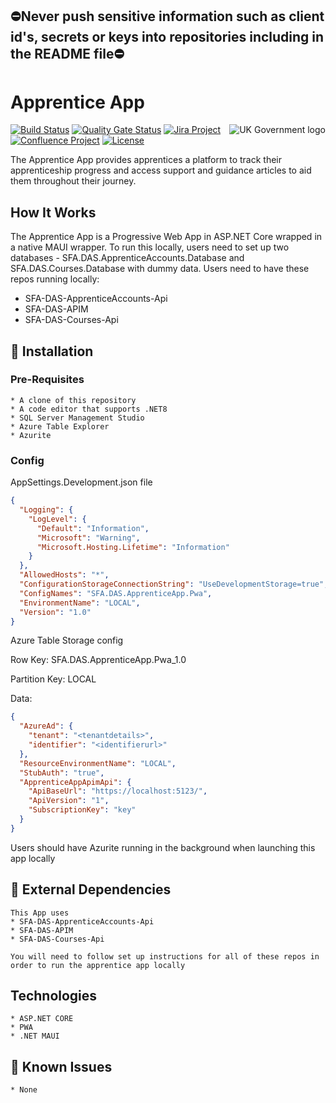 ## ⛔Never push sensitive information such as client id's, secrets or keys into repositories including in the README file⛔

# Apprentice App

<img src="https://avatars.githubusercontent.com/u/9841374?s=200&v=4" align="right" alt="UK Government logo">

[![Build Status](https://dev.azure.com/sfa-gov-uk/Digital%20Apprenticeship%20Service/_apis/build/status/_projectname_?branchName=master)](https://dev.azure.com/sfa-gov-uk/Digital%20Apprenticeship%20Service/_build/latest?definitionId=_projectid_&branchName=master)
[![Quality Gate Status](https://sonarcloud.io/api/project_badges/measure?project=_projectId_&metric=alert_status)](https://sonarcloud.io/dashboard?id=_projectId_)
[![Jira Project](https://img.shields.io/badge/Jira-Project-blue)](https://skillsfundingagency.atlassian.net/secure/RapidBoard.jspa?rapidView=564&projectKey=_projectKey_)
[![Confluence Project](https://img.shields.io/badge/Confluence-Project-blue)](https://skillsfundingagency.atlassian.net/wiki/spaces/_pageurl_)
[![License](https://img.shields.io/badge/license-MIT-lightgrey.svg?longCache=true&style=flat-square)](https://en.wikipedia.org/wiki/MIT_License)



The Apprentice App provides apprentices a platform to track their apprenticeship progress and access support and guidance articles to aid them throughout their journey.

## How It Works

The Apprentice App is a Progressive Web App in ASP.NET Core wrapped in a native MAUI wrapper. To run this locally, users need to set up two databases - SFA.DAS.ApprenticeAccounts.Database and SFA.DAS.Courses.Database with dummy data.
Users need to have these repos running locally:
* SFA-DAS-ApprenticeAccounts-Api 
* SFA-DAS-APIM
* SFA-DAS-Courses-Api

## 🚀 Installation

### Pre-Requisites


```
* A clone of this repository
* A code editor that supports .NET8
* SQL Server Management Studio
* Azure Table Explorer
* Azurite

```
### Config

AppSettings.Development.json file
```json
{
  "Logging": {
    "LogLevel": {
      "Default": "Information",
      "Microsoft": "Warning",
      "Microsoft.Hosting.Lifetime": "Information"
    }
  },
  "AllowedHosts": "*",
  "ConfigurationStorageConnectionString": "UseDevelopmentStorage=true",
  "ConfigNames": "SFA.DAS.ApprenticeApp.Pwa",
  "EnvironmentName": "LOCAL",
  "Version": "1.0"
}
```

Azure Table Storage config

Row Key: SFA.DAS.ApprenticeApp.Pwa_1.0

Partition Key: LOCAL

Data:

```json
{
  "AzureAd": {
    "tenant": "<tenantdetails>",
    "identifier": "<identifierurl>"
  },
  "ResourceEnvironmentName": "LOCAL",
  "StubAuth": "true",
  "ApprenticeAppApimApi": {
    "ApiBaseUrl": "https://localhost:5123/",
    "ApiVersion": "1",
    "SubscriptionKey": "key"
  }
}
```
Users should have Azurite running in the background when launching this app locally

## 🔗 External Dependencies


```
This App uses
* SFA-DAS-ApprenticeAccounts-Api 
* SFA-DAS-APIM
* SFA-DAS-Courses-Api

You will need to follow set up instructions for all of these repos in order to run the apprentice app locally

```

## Technologies

```
* ASP.NET CORE
* PWA
* .NET MAUI
```

## 🐛 Known Issues


```
* None
```
